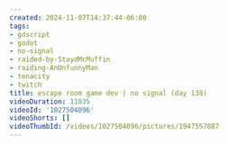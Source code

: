 ```yaml
---
created: 2024-11-07T14:37:44-06:00
tags:
- gdscript
- godot
- no-signal
- raided-by-StaydMcMuffin
- raiding-AnUnfunnyMan
- tenacity
- twitch
title: escape room game dev | no signal (day 138)
videoDuration: 11035
videoId: '1027504096'
videoShorts: []
videoThumbId: /videos/1027504096/pictures/1947557887
---
```

